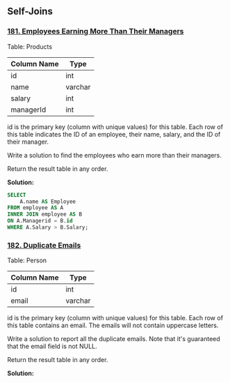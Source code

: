 ## Self-Joins ##

### [181. Employees Earning More Than Their Managers](https://leetcode.com/problems/employees-earning-more-than-their-managers/) ###

Table: Products

| Column Name | Type    |
|-------------|---------|
| id          | int     |
| name        | varchar |
| salary      | int     |
| managerId   | int     |

id is the primary key (column with unique values) for this table.
Each row of this table indicates the ID of an employee, their name, salary, and the ID of their manager.
 
Write a solution to find the employees who earn more than their managers.

Return the result table in any order.

**Solution:**
```sql
SELECT
    A.name AS Employee
FROM employee AS A
INNER JOIN employee AS B
ON A.Managerid = B.id
WHERE A.Salary > B.Salary;
```

### [182. Duplicate Emails](https://leetcode.com/problems/duplicate-emails/description/) ###

Table: Person

| Column Name | Type    |
|-------------|---------|
| id          | int     |
| email       | varchar |

id is the primary key (column with unique values) for this table.
Each row of this table contains an email. The emails will not contain uppercase letters.
 
Write a solution to report all the duplicate emails. Note that it's guaranteed that the email field is not NULL.

Return the result table in any order.

**Solution:**
```sql

```
